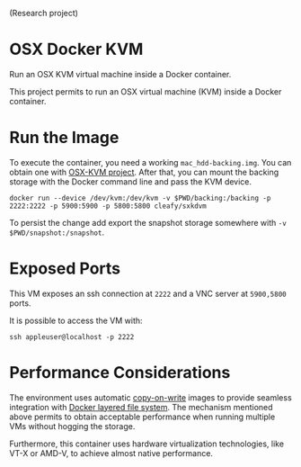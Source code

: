 (Research project)

# OSX Docker KVM
Run an OSX KVM virtual machine inside a Docker container.

This project permits to run an OSX virtual machine (KVM) inside a Docker container.

# Run the Image

To execute the container, you need a working `mac_hdd-backing.img`. You can obtain one with [OSX-KVM project](https://github.com/kholia/OSX-KVM). After that, you can mount the backing storage with the Docker command line and pass the KVM device.

    docker run --device /dev/kvm:/dev/kvm -v $PWD/backing:/backing -p 2222:2222 -p 5900:5900 -p 5800:5800 cleafy/sxkdvm

To persist the change add export the snapshot storage somewhere with `-v $PWD/snapshot:/snapshot`.

# Exposed Ports

This VM exposes an ssh connection at `2222` and a VNC server at `5900,5800` ports.

It is possible to access the VM with:

    ssh appleuser@localhost -p 2222

# Performance Considerations

The environment uses automatic [copy-on-write](https://en.wikibooks.org/wiki/QEMU/Images#Copy_on_write) images to provide seamless integration with [Docker layered file system](https://docs.docker.com/engine/userguide/storagedriver/imagesandcontainers/). The mechanism mentioned above permits to obtain acceptable performance when running multiple VMs without hogging the storage.

Furthermore, this container uses hardware virtualization technologies, like VT-X or AMD-V, to achieve almost native performance.
